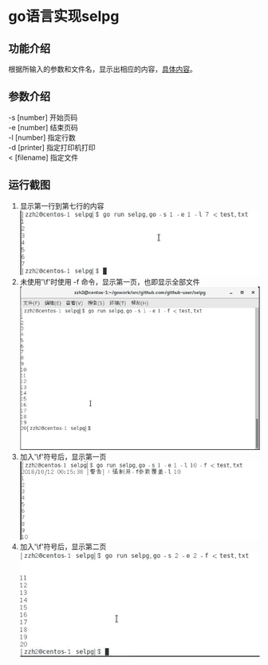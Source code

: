 # go语言实现selpg

## 功能介绍
根据所输入的参数和文件名，显示出相应的内容，[具体内容](https://www.ibm.com/developerworks/cn/linux/shell/clutil/index.html)。

## 参数介绍
-s [number] 开始页码<br>
-e [number] 结束页码<br>
-l [number] 指定行数<br>
-d [printer] 指定打印机打印<br>
< [filename] 指定文件

## 运行截图
1. 显示第一行到第七行的内容<br>
![1.1](https://github.com/zhongshuaihui/ServiceComputingOnCloud/blob/master/homework1/1.1.JPG)
2. 未使用'\f'时使用 -f 命令，显示第一页，也即显示全部文件
![1.2](https://github.com/zhongshuaihui/ServiceComputingOnCloud/blob/master/homework1/1.2.JPG)
3. 加入'\f'符号后，显示第一页<br>
![1.3](https://github.com/zhongshuaihui/ServiceComputingOnCloud/blob/master/homework1/1.3.JPG)
4. 加入'\f'符号后，显示第二页<br>
![1.4](https://github.com/zhongshuaihui/ServiceComputingOnCloud/blob/master/homework1/1.4.JPG)
